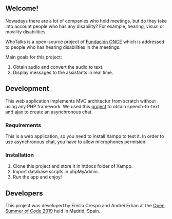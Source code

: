 ## Welcome!

Nowadays there are a lot of companies who hold meetings, but do they take into account people who has any disability? For example, hearing, visual or movility disabilities.

WhoTalks is a open-source project of [Fundación ONCE](https://www.fundaciononce.es/) which is addressed to people who has hearing disabilities in the meetings.

Main goals for this project:
1. Obtain audio and convert the audio to text.
2. Display messages to the assistants in real time.

## Development

This web application implements MVC architectur from scratch without using any PHP framework. We used this [project](https://github.com/googlearchive/webplatform-samples) to obtain speech-to-text and ajax to create an asynchronous chat.

### Requirements

This is a web application, so you need to install Xampp to test it. In order to use asynchronous chat, you have to allow microphones permision.

### Installation

1. Clone this project and store it in htdocs folder of Xampp.
2. Import database scripts in phpMyAdmin.
3. Run the app and enjoy!

## Developers

This project was developed by Emilio Crespo and Andrei Erhan at the [Open Summer of Code 2019](https://2019.summerofcode.es/2019.html) held in Madrid, Spain.




